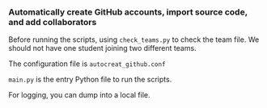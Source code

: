 ### Automatically create GitHub accounts, import source code, and add collaborators

Before running the scripts, using `check_teams.py` to check the team file. We should not have one student joining two different teams.

The configuration file is `autocreat_github.conf`

`main.py` is the entry Python file to run the scripts.

For logging, you can dump into a local file.
